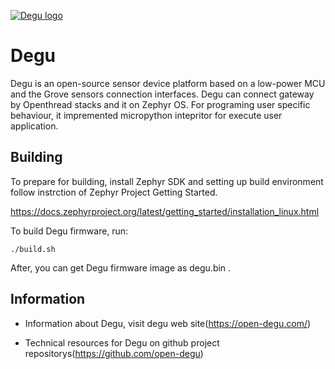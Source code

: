 [![Degu logo](doc/images/degu_logo.png)](https://open-degu.com)

Degu
========

Degu is an open-source sensor device platform based on a low-power MCU and the Grove sensors connection interfaces. Degu can connect gateway by Openthread stacks and it on Zephyr OS. For programing user specific behaviour, it impremented micropython intepritor for execute user application.

Building
--------

To prepare for building, install Zephyr SDK and setting up build environment follow
instrction of Zephyr Project Getting Started.

https://docs.zephyrproject.org/latest/getting_started/installation_linux.html

To build Degu firmware, run:

    ./build.sh

After, you can get Degu firmware image as degu.bin .

Information
--------

* Information about Degu, visit degu web site(https://open-degu.com/)

* Technical resources for Degu on github project repositorys(https://github.com/open-degu)
